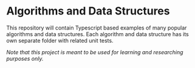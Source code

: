 # Algorithms and Data Structures

This repository will contain Typescript based examples of many popular algorithms and data structures. Each algorithm and data structure has its own separate folder
with related unit tests.

*Note that this project is meant to be used for learning and researching purposes
only.*
